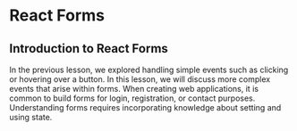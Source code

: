 # React Forms

## Introduction to React Forms

In the previous lesson, we explored handling simple events such as clicking or hovering over a button. In this lesson, we will discuss more complex events that arise within forms. When creating web applications, it is common to build forms for login, registration, or contact purposes. Understanding forms requires incorporating knowledge about setting and using state.
